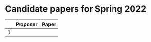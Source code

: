 
# Candidate papers for Spring 2022

|    | Proposer    | Paper |
|:---|:------------|:------|
| 1  |             |       |
